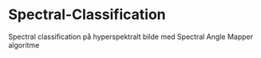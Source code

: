 # Spectral-Classification
Spectral classification på hyperspektralt bilde med Spectral Angle Mapper algoritme

